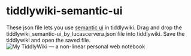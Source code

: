# tiddlywiki-semantic-ui

These json file lets you use [semantic ui](https://semantic-ui.com) in tiddlywiki. Drag and drop the tiddlywiki_semantic-ui_by_lucascervera.json file into tiddlywiki. Save the tiddlywiki and open the saved file.
![My TiddlyWiki — a non-linear personal web notebook](https://user-images.githubusercontent.com/2197153/212137077-7e74ad55-bb12-4956-bddb-c264c923bc39.png)
